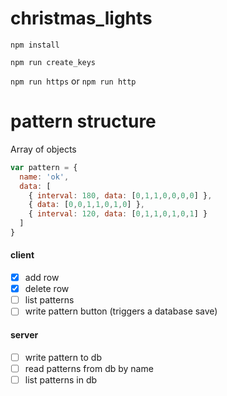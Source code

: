 # christmas_lights

`npm install`

`npm run create_keys`

`npm run https` or `npm run http`


# pattern structure

Array of objects

```javascript
var pattern = {
  name: 'ok',
  data: [
    { interval: 180, data: [0,1,1,0,0,0,0] },
    { data: [0,0,1,1,0,1,0] },
    { interval: 120, data: [0,1,1,0,1,0,1] }
  ]
}
```

#### client
* [x] add row
* [x] delete row
* [ ] list patterns
* [ ] write pattern button (triggers a database save)

#### server
* [ ] write pattern to db
* [ ] read patterns from db by name
* [ ] list patterns in db
